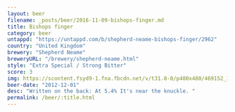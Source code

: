 ```yaml
---
layout: beer
filename: _posts/beer/2016-11-09-bishops-finger.md
title: Bishops finger
category: beer
untappd: "https://untappd.com/b/shepherd-neame-bishops-finger/2962"
country: "United Kingdom"
brewery: "Shepherd Neame"
breweryURL: "/brewery/shepherd-neame.html"
style: "Extra Special / Strong Bitter"
score: 3
img: https://scontent.fsyd9-1.fna.fbcdn.net/v/t31.0-0/p480x480/469152_10151356728563745_544345125_o.jpg?_nc_cat=105&_nc_sid=e007fa&_nc_ohc=vhjzaxOYPB4AX-pV_4w&_nc_ht=scontent.fsyd9-1.fna&tp=6&oh=44a911c958d0d87ec5701e32fa5bb704&oe=5F948714
beer-date: "2012-12-01"
desc: "Written on the back: At 5.4% It's near the knuckle. "
permalink: /beer/:title.html
---
```

